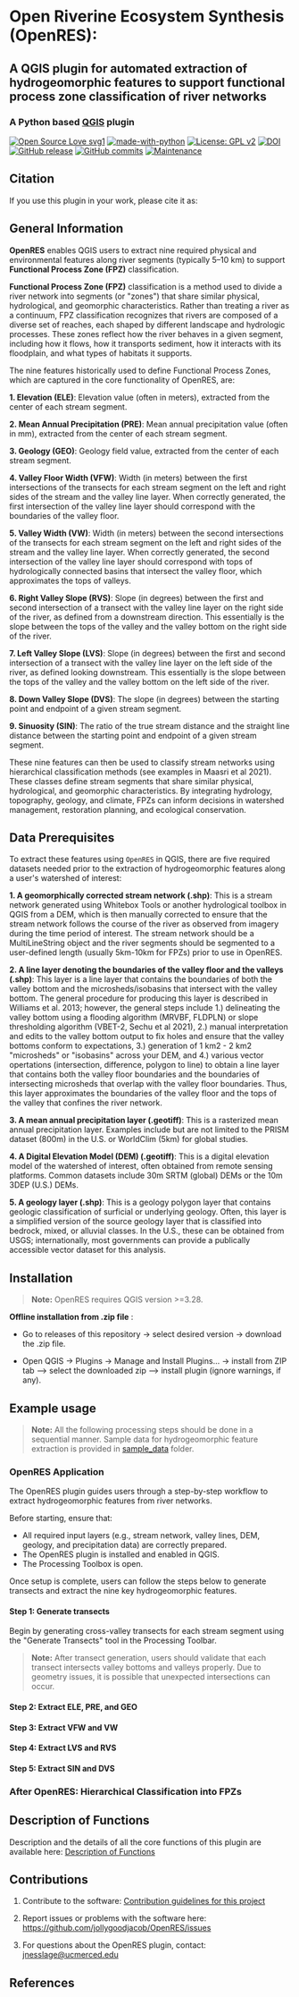 # Open Riverine Ecosystem Synthesis (OpenRES):

## A QGIS plugin for automated extraction of hydrogeomorphic features to support functional process zone classification of river networks

### A Python based [QGIS](https://qgis.org/en/site/index.html) plugin 
[![Open Source Love svg1](https://badges.frapsoft.com/os/v1/open-source.svg?v=103)](https://github.com/ellerbrock/open-source-badges/)
[![made-with-python](https://img.shields.io/badge/Made%20with-Python-ffd040.svg)](https://www.python.org/)
[![License: GPL v2](https://img.shields.io/badge/License-GPL%20v2-blue.svg)](https://www.gnu.org/licenses/old-licenses/gpl-2.0.html)
[![DOI]()]()
[![GitHub release](https://img.shields.io/github/v/release/jollygoodjacob/OpenRES)](https://github.com/jollygoodjacob/OpenRES/releases)
[![GitHub commits](https://img.shields.io/github/commits-since/jollygoodjacob/OpenRES/v1.0.0)](https://github.com/jollygoodjacob/OpenRES/commits)
[![Maintenance](https://img.shields.io/badge/Maintained%3F-yes-green.svg)](https://GitHub.com/jollygoodjacob/OpenRES/graphs/commit-activity)

## Citation

If you use this plugin in your work, please cite it as:

## General Information

**OpenRES** enables QGIS users to extract nine required physical and environmental features along river segments (typically 5–10 km) to support **Functional Process Zone (FPZ)** classification. 

**Functional Process Zone (FPZ)** classification is a method used to divide a river network into segments (or "zones") that share similar physical, hydrological, and geomorphic characteristics. Rather than treating a river as a continuum, FPZ classification recognizes that rivers are composed of a diverse set of reaches, each shaped by different landscape and hydrologic processes. These zones reflect how the river behaves in a given segment, including how it flows, how it transports sediment, how it interacts with its floodplain, and what types of habitats it supports.

The nine features historically used to define Functional Process Zones, which are captured in the core functionality of OpenRES, are:

  **1.  Elevation (ELE)**: Elevation value (often in meters), extracted from the center of each stream segment.    
  
  **2.  Mean Annual Precipitation (PRE)**: Mean annual precipitation value (often in mm), extracted from the center of each stream segment.    
  
  **3.  Geology (GEO)**: Geology field value, extracted from the center of each stream segment.      
  
  **4.  Valley Floor Width (VFW)**: Width (in meters) between the first intersections of the transects for each stream segment on the left and right sides of the stream and the valley line layer. When correctly generated, the first intersection of the valley line layer should correspond with the boundaries of the valley floor.      
  
  **5.  Valley Width (VW)**: Width (in meters) between the second intersections of the transects for each stream segment on the left and right sides of the stream and the valley line layer. When correctly generated, the second intersection of the valley line layer should correspond with tops of hydrologically connected basins that intersect the valley floor, which approximates the tops of valleys. 
  
  **6.  Right Valley Slope (RVS)**: Slope (in degrees) between the first and second intersection of a transect with the valley line layer on the right side of the river, as defined from a downstream direction. This essentially is the slope between the tops of the valley and the valley bottom on the right side of the river.
  
  **7.  Left Valley Slope (LVS)**: Slope (in degrees) between the first and second intersection of a transect with the valley line layer on the left side of the river, as defined looking downstream. This essentially is the slope between the tops of the valley and the valley bottom on the left side of the river. 
  
  **8.  Down Valley Slope (DVS)**: The slope (in degrees) between the starting point and endpoint of a given stream segment.
  
  **9.  Sinuosity (SIN)**: The ratio of the true stream distance and the straight line distance between the starting point and endpoint of a given stream segment.

These nine features can then be used to classify stream networks using hierarchical classification methods (see examples in Maasri et al 2021). These classes define stream segments that share similar physical, hydrological, and geomorphic characteristics. By integrating hydrology, topography, geology, and climate, FPZs can inform decisions in watershed management, restoration planning, and ecological conservation.

## Data Prerequisites

To extract these features using `OpenRES` in QGIS, there are five required datasets needed prior to the extraction of
hydrogeomorphic features along a user's watershed of interest:

**1.  A geomorphically corrected stream network (.shp)**: This is a stream network generated using Whitebox Tools or another hydrological toolbox in QGIS from a DEM, which is then manually corrected to ensure that the stream network follows the course of the river as observed from imagery during the time period of interest. The stream network should be a MultiLineString object and the river segments should be segmented to a user-defined length (usually 5km-10km for FPZs) prior to use in OpenRES.   

**2.  A line layer denoting the boundaries of the valley floor and the valleys (.shp)**: This layer is a line layer that contains the boundaries of both the valley bottom and the microsheds/isobasins that intersect with the valley bottom. The general procedure for producing this layer is described in Williams et al. 2013; however, the general steps include 1.) delineating the valley bottom using a flooding algorithm (MRVBF, FLDPLN) or slope thresholding algorithm (VBET-2, Sechu et al 2021), 2.) manual interpretation and edits to the valley bottom output to fix holes and ensure that the valley bottoms conform to expectations, 3.) generation of 1 km2 - 2 km2 "microsheds" or "isobasins" across your DEM, and 4.) various vector opertations (intersection, difference, polygon to line) to obtain a line layer that contains both the valley floor boundaries and the boundaries of intersecting microsheds that overlap with the valley floor boundaries. Thus, this layer approximates the boundaries of the valley floor and the tops of the valley that confines the river network.

**3.  A mean annual precipitation layer (.geotiff)**: This is a rasterized mean annual precipitation layer. Examples include but are not limited to the PRISM dataset (800m) in the U.S. or WorldClim (5km) for global studies.

**4.  A Digital Elevation Model (DEM) (.geotiff)**: This is a digital elevation model of the watershed of interest, often obtained from remote sensing platforms. Common datasets include 30m SRTM (global) DEMs or the 10m 3DEP (U.S.) DEMs.

**5.  A geology layer (.shp)**: This is a geology polygon layer that contains geologic classification of surficial or underlying geology. Often, this layer is a simplified version of the source geology layer that is classified into bedrock, mixed, or alluvial classes. In the U.S., these can be obtained from USGS; internationally, most governments can provide a publically accessible vector dataset for this analysis.


## Installation

> **Note:** OpenRES requires QGIS version \>=3.28.

**Offline installation from .zip file** :

-  Go to releases of this repository -\> select desired version -\>
download the .zip file. 

-   Open QGIS -\> Plugins -\> Manage and Install
Plugins... -\> install from ZIP tab --\> select the downloaded zip --\>
install plugin (ignore warnings, if any).

## Example usage

> **Note:** All the following processing steps should be done in a
> sequential manner. Sample data for hydrogeomorphic feature extraction
> is provided in [sample_data](/sample_data/) folder.



### OpenRES Application

The OpenRES plugin guides users through a step-by-step workflow to extract hydrogeomorphic features from river networks.

Before starting, ensure that:
- All required input layers (e.g., stream network, valley lines, DEM, geology, and precipitation data) are correctly prepared.
- The OpenRES plugin is installed and enabled in QGIS.
- The Processing Toolbox is open.

Once setup is complete, users can follow the steps below to generate transects and extract the nine key hydrogeomorphic features.

#### Step 1: Generate transects

Begin by generating cross-valley transects for each stream segment using the "Generate Transects" tool in the Processing Toolbar.

> **Note:** After transect generation, users should validate that each
> transect intersects valley bottoms and valleys properly. Due to
> geometry issues, it is possible that unexpected intersections can
> occur.

#### Step 2: Extract ELE, PRE, and GEO

#### Step 3: Extract VFW and VW

#### Step 4: Extract LVS and RVS

#### Step 5: Extract SIN and DVS

### After OpenRES: Hierarchical Classification into FPZs

## Description of Functions

Description and the details of all the core functions of this plugin are available here: [Description of Functions](help/Functions_description.md)

## Contributions
1) Contribute to the software: [Contribution guidelines for this project](help/CONTRIBUTING.md)

2) Report issues or problems with the software here: <https://github.com/jollygoodjacob/OpenRES/issues>

3) For questions about the OpenRES plugin, contact: <jnesslage@ucmerced.edu>

## References


